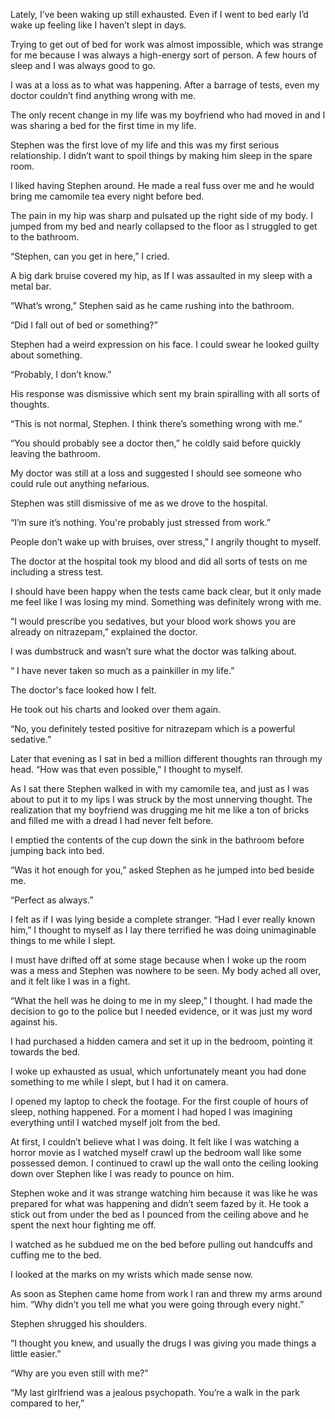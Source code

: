 Lately, I’ve been waking up still exhausted. Even if I went to bed early I’d wake up feeling like I haven’t slept in days. 

Trying to get out of bed for work was almost impossible, which was strange for me because I was always a high-energy sort of person. A few hours of sleep and I was always good to go.

I was at a loss as to what was happening. After a barrage of tests, even my doctor couldn’t find anything wrong with me. 

The only recent change in my life was my boyfriend who had moved in and I was sharing a bed for the first time in my life. 

Stephen was the first love of my life and this was my first serious relationship. I didn’t want to spoil things by making him sleep in the spare room. 

I liked having Stephen around. He made a real fuss over me and he would bring me camomile tea every night before bed. 

The pain in my hip was sharp and pulsated up the right side of my body.  I jumped from my bed and nearly collapsed to the floor as I struggled to get to the bathroom. 

“Stephen, can you get in here,” I cried. 

A big dark bruise covered my hip, as If I was assaulted in my sleep with a metal bar. 

“What’s wrong,” Stephen said as he came rushing into the bathroom. 

“Did I fall out of bed or something?”

Stephen had a weird expression on his face. I could swear he looked guilty about something.

“Probably, I don’t know.” 

His response was dismissive which sent my brain spiralling with all sorts of thoughts. 

“This is not normal, Stephen. I think there’s something wrong with me.” 

“You should probably see a doctor then,” he coldly said before quickly leaving the bathroom. 

My doctor was still at a loss and suggested I should see someone who could rule out anything nefarious. 

Stephen was still dismissive of me as we drove to the hospital.

“I’m sure it’s nothing. You're probably just stressed from work.”

People don’t wake up with bruises, over stress,” I angrily thought to myself.  

The doctor at the hospital took my blood and did all sorts of tests on me including a stress test. 

I should have been happy when the tests came back clear, but it only made me feel like I was losing my mind. Something was definitely wrong with me.   

“I would prescribe you sedatives, but your blood work shows you are already on nitrazepam,” explained the doctor.

I was dumbstruck and wasn’t sure what the doctor was talking about. 

“ I have never taken so much as a painkiller in my life.” 

The doctor's face looked how I felt. 

He took out his charts and looked over them again. 

“No, you definitely tested positive for nitrazepam which is a powerful sedative.” 

Later that evening as I sat in bed a million different thoughts ran through my head. “How was that even possible,” I thought to myself. 

As I sat there Stephen walked in with my camomile tea, and just as I was about to put it to my lips I was struck by the most unnerving thought. The realization that my boyfriend was drugging me hit me like a ton of bricks and filled me with a dread I had never felt before. 

I emptied the contents of the cup down the sink in the bathroom before jumping back into bed. 

“Was it hot enough for you,” asked Stephen as he jumped into bed beside me. 

“Perfect as always.”

I felt as if I was lying beside a complete stranger. “Had I ever really known him,” I thought to myself as I lay there terrified he was doing unimaginable things to me while I slept. 

I must have drifted off at some stage because when I woke up the room was a mess and Stephen was nowhere to be seen. My body ached all over, and it felt like I was in a fight. 

“What the hell was he doing to me in my sleep,” I thought. I had made the decision to go to the police but I needed evidence, or it was just my word against his. 

I had purchased a hidden camera and set it up in the bedroom, pointing it towards the bed. 

I woke up exhausted as usual, which unfortunately meant you had done something to me while I slept, but I had it on camera. 

I opened my laptop to check the footage. For the first couple of hours of sleep, nothing happened. For a moment I had hoped I was imagining everything until I watched myself jolt from the bed. 

At first, I couldn’t believe what I was doing. It felt like I was watching a horror movie as I watched myself crawl up the bedroom wall like some possessed demon. I continued to crawl up the wall onto the ceiling looking down over Stephen like I was ready to pounce on him. 

Stephen woke and it was strange watching him because it was like he was prepared for what was happening and didn’t seem fazed by it. He took a stick out from under the bed as I pounced from the ceiling above and he spent the next hour fighting me off. 

I watched as he subdued me on the bed before pulling out handcuffs and cuffing me to the bed. 

I looked at the marks on my wrists which made sense now. 

As soon as Stephen came home from work I ran and threw my arms around him. “Why didn’t you tell me what you were going through every night.”

Stephen shrugged his shoulders.

“I thought you knew, and usually the drugs I was giving you made things a little easier.”

“Why are you even still with me?”

“My last girlfriend was a jealous psychopath. You’re a walk in the park compared to her,” 





















